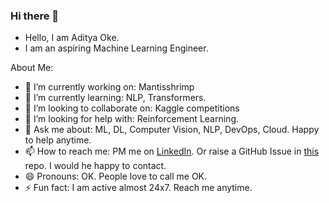 ### Hi there 👋

- Hello, I am Aditya Oke.
- I am an aspiring Machine Learning Engineer.

About Me:

- 🔭 I’m currently working on: Mantisshrimp
- 🌱 I’m currently learning: NLP, Transformers. 
- 👯 I’m looking to collaborate on: Kaggle competitions
- 🤔 I’m looking for help with: Reinforcement Learning.
- 💬 Ask me about: ML, DL, Computer Vision, NLP, DevOps, Cloud. Happy to help anytime.
- 📫 How to reach me: PM me on [LinkedIn](https://www.linkedin.com/in/aditya-oke-99b74717a/). Or raise a GitHub Issue in [this](https://github.com/oke-aditya/oke-aditya) repo. I would he happy to contact.
- 😄 Pronouns: OK. People love to call me OK.
- ⚡ Fun fact: I am active almost 24x7. Reach me anytime.

